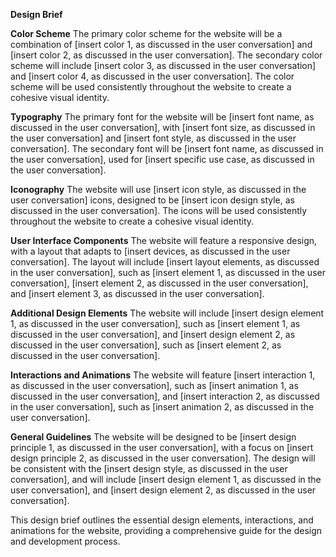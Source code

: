 **Design Brief**

**Color Scheme**
The primary color scheme for the website will be a combination of [insert color 1, as discussed in the user conversation] and [insert color 2, as discussed in the user conversation]. The secondary color scheme will include [insert color 3, as discussed in the user conversation] and [insert color 4, as discussed in the user conversation]. The color scheme will be used consistently throughout the website to create a cohesive visual identity.

**Typography**
The primary font for the website will be [insert font name, as discussed in the user conversation], with [insert font size, as discussed in the user conversation] and [insert font style, as discussed in the user conversation]. The secondary font will be [insert font name, as discussed in the user conversation], used for [insert specific use case, as discussed in the user conversation].

**Iconography**
The website will use [insert icon style, as discussed in the user conversation] icons, designed to be [insert icon design style, as discussed in the user conversation]. The icons will be used consistently throughout the website to create a cohesive visual identity.

**User Interface Components**
The website will feature a responsive design, with a layout that adapts to [insert devices, as discussed in the user conversation]. The layout will include [insert layout elements, as discussed in the user conversation], such as [insert element 1, as discussed in the user conversation], [insert element 2, as discussed in the user conversation], and [insert element 3, as discussed in the user conversation].

**Additional Design Elements**
The website will include [insert design element 1, as discussed in the user conversation], such as [insert element 1, as discussed in the user conversation], and [insert design element 2, as discussed in the user conversation], such as [insert element 2, as discussed in the user conversation].

**Interactions and Animations**
The website will feature [insert interaction 1, as discussed in the user conversation], such as [insert animation 1, as discussed in the user conversation], and [insert interaction 2, as discussed in the user conversation], such as [insert animation 2, as discussed in the user conversation].

**General Guidelines**
The website will be designed to be [insert design principle 1, as discussed in the user conversation], with a focus on [insert design principle 2, as discussed in the user conversation]. The design will be consistent with the [insert design style, as discussed in the user conversation], and will include [insert design element 1, as discussed in the user conversation], and [insert design element 2, as discussed in the user conversation].

This design brief outlines the essential design elements, interactions, and animations for the website, providing a comprehensive guide for the design and development process.